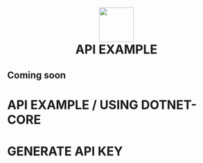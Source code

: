 <h1 align="center"><img src="https://upload.wikimedia.org/wikipedia/commons/e/ee/.NET_Core_Logo.svg" width="80" height="80">
<br>API EXAMPLE<br></h1>

## Coming soon

# API EXAMPLE / USING  DOTNET-CORE


# GENERATE API KEY
